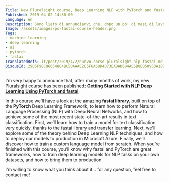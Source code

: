 ```yaml
---
Title: New Pluralsight course, Deep Learning NLP with PyTorch and fastai
Published: 2019-04-02 14:30:00
Language: en
Description: Sono lieto di annunciarvi che, dopo un po' di mesi di lavoro, il mio nuovo corso Pluralsight è stato pubblicato. Getting Started with NLP Deep Learning Using PyTorch and fastai, iniziare con NLP Deep Learning usando PyTorch e fastai.
Image: /assets/images/ps-fastai-course-header.png
Tags:
- machine learning
- deep learning
- ai
- pytorch
- fastai
TranslatedRefs: it/post/2019/4/2/nuovo-corso-pluralsight-nlp-fastai.md
DisqusId: 29D5F98C866548C4BC5DAAAE2C5F6A68D4073EADAD604AE6B0BD50953A18D88C
---
```

I'm very happy to announce that, after many months of work, my new Pluralsight course has been published: **<a href="https://www.pluralsight.com/courses/getting-started-nlp-deep-learning-pytorch-fastai" target="_blank">Getting Started with NLP Deep Learning Using PyTorch and fastai</a>**.

In this course we'll have a look at the amazing **fastai library**, built on top of the **PyTorch** Deep Learning Framework, to learn how to perform Natural Language Processing (NLP) with Deep Neural Networks, and how to achieve some of the most recent state-of-the-art results in text classification. First, we’ll learn how to train a model for text classification very quickly, thanks to the fastai library and transfer learning. Next, we'll explore some of the theory behind Deep Learning NLP techniques, and how to deploy our models to production in Microsoft Azure. Finally, we’ll discover how to train a custom language model from scratch. When you’re finished with this course, you’ll know why fastai and PyTorch are great frameworks, how to train deep learning models for NLP tasks on your own datasets, and how to bring them to production.

I'm willing to know what you think about it... for any question, feel free to contact me!